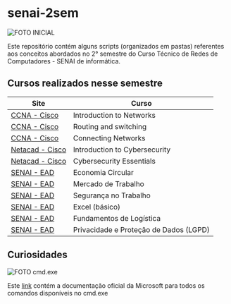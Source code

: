 # senai-2sem

![FOTO INICIAL](https://d2908q01vomqb2.cloudfront.net/d435a6cdd786300dff204ee7c2ef942d3e9034e2/2020/04/29/200427_aws_thumb_1024x512_2.jpg)

Este repositório contém alguns scripts (organizados em pastas) referentes aos conceitos abordados no 2° semestre do Curso Técnico de Redes de Computadores - SENAI de informática.

## Cursos realizados nesse semestre

Site | Curso
---- | -----
[CCNA - Cisco](https://www.netacad.com/) | Introduction to Networks
[CCNA - Cisco](https://www.netacad.com/) | Routing and switching
[CCNA - Cisco](https://www.netacad.com/) | Connecting Networks
[Netacad - Cisco](https://www.netacad.com/) | Introduction to Cybersecurity
[Netacad - Cisco](https://www.netacad.com/) | Cybersecurity Essentials
[SENAI - EAD](https://ead.sp.senai.br/) | Economia Circular
[SENAI - EAD](https://ead.sp.senai.br/) | Mercado de Trabalho
[SENAI - EAD](https://ead.sp.senai.br/) | Segurança no Trabalho
[SENAI - EAD](https://ead.sp.senai.br/) | Excel (básico)
[SENAI - EAD](https://ead.sp.senai.br/) | Fundamentos de Logística
[SENAI - EAD](https://ead.sp.senai.br/) | Privacidade e Proteção de Dados (LGPD)

## Curiosidades

![FOTO cmd.exe](https://dkrn4sk0rn31v.cloudfront.net/2018/12/11104715/FERRAMENTAS-PROMPT.png)

Este [link](https://docs.microsoft.com/en-us/windows-server/administration/windows-commands/windows-commands) contém a documentação oficial da Microsoft para todos os comandos disponíveis no cmd.exe
